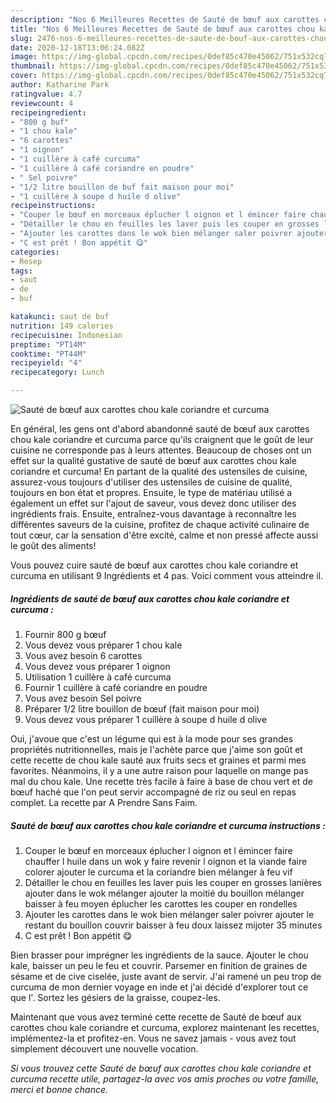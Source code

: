 ```yaml
---
description: "Nos 6 Meilleures Recettes de Sauté de bœuf aux carottes chou kale coriandre et curcuma"
title: "Nos 6 Meilleures Recettes de Sauté de bœuf aux carottes chou kale coriandre et curcuma"
slug: 2476-nos-6-meilleures-recettes-de-saute-de-bouf-aux-carottes-chou-kale-coriandre-et-curcuma
date: 2020-12-18T13:06:24.082Z
image: https://img-global.cpcdn.com/recipes/0def85c470e45062/751x532cq70/saute-de-boeuf-aux-carottes-chou-kale-coriandre-et-curcuma-photo-principale-de-la-recette.jpg
thumbnail: https://img-global.cpcdn.com/recipes/0def85c470e45062/751x532cq70/saute-de-boeuf-aux-carottes-chou-kale-coriandre-et-curcuma-photo-principale-de-la-recette.jpg
cover: https://img-global.cpcdn.com/recipes/0def85c470e45062/751x532cq70/saute-de-boeuf-aux-carottes-chou-kale-coriandre-et-curcuma-photo-principale-de-la-recette.jpg
author: Katharine Park
ratingvalue: 4.7
reviewcount: 4
recipeingredient:
- "800 g buf"
- "1 chou kale"
- "6 carottes"
- "1 oignon"
- "1 cuillère à café curcuma"
- "1 cuillère à café coriandre en poudre"
- " Sel poivre"
- "1/2 litre bouillon de buf fait maison pour moi"
- "1 cuillère à soupe d huile d olive"
recipeinstructions:
- "Couper le bœuf en morceaux éplucher l oignon et l émincer faire chauffer l huile dans un wok y faire revenir l oignon et la viande faire colorer ajouter le curcuma et la coriandre bien mélanger à feu vif"
- "Détailler le chou en feuilles les laver puis les couper en grosses lanières ajouter dans le wok mélanger ajouter la moitié du bouillon mélanger baisser à feu moyen éplucher les carottes les couper en rondelles"
- "Ajouter les carottes dans le wok bien mélanger saler poivrer ajouter le restant du bouillon couvrir baisser à feu doux laissez mijoter 35 minutes"
- "C est prêt ! Bon appétit 😋"
categories:
- Resep
tags:
- saut
- de
- buf

katakunci: saut de buf 
nutrition: 149 calories
recipecuisine: Indonesian
preptime: "PT14M"
cooktime: "PT44M"
recipeyield: "4"
recipecategory: Lunch

---
```



![Sauté de bœuf aux carottes chou kale coriandre et curcuma](https://img-global.cpcdn.com/recipes/0def85c470e45062/751x532cq70/saute-de-boeuf-aux-carottes-chou-kale-coriandre-et-curcuma-photo-principale-de-la-recette.jpg)

En général, les gens ont d'abord abandonné sauté de bœuf aux carottes chou kale coriandre et curcuma parce qu'ils craignent que le goût de leur cuisine ne corresponde pas à leurs attentes. Beaucoup de choses ont un effet sur la qualité gustative de sauté de bœuf aux carottes chou kale coriandre et curcuma! En partant de la qualité des ustensiles de cuisine, assurez-vous toujours d'utiliser des ustensiles de cuisine de qualité, toujours en bon état et propres. Ensuite, le type de matériau utilisé a également un effet sur l'ajout de saveur, vous devez donc utiliser des ingrédients frais. Ensuite, entraînez-vous davantage à reconnaître les différentes saveurs de la cuisine, profitez de chaque activité culinaire de tout cœur, car la sensation d'être excité, calme et non pressé affecte aussi le goût des aliments!

<!--inarticleads1-->

Vous pouvez cuire sauté de bœuf aux carottes chou kale coriandre et curcuma en utilisant 9 Ingrédients et 4 pas. Voici comment vous atteindre il.

##### Ingrédients de sauté de bœuf aux carottes chou kale coriandre et curcuma :

1. Fournir 800 g bœuf
1. Vous devez vous préparer 1 chou kale
1. Vous avez besoin 6 carottes
1. Vous devez vous préparer 1 oignon
1. Utilisation 1 cuillère à café curcuma
1. Fournir 1 cuillère à café coriandre en poudre
1. Vous avez besoin  Sel poivre
1. Préparer 1/2 litre bouillon de bœuf (fait maison pour moi)
1. Vous devez vous préparer 1 cuillère à soupe d huile d olive


Oui, j&#39;avoue que c&#39;est un légume qui est à la mode pour ses grandes propriétés nutritionnelles, mais je l&#39;achète parce que j&#39;aime son goût et cette recette de chou kale sauté aux fruits secs et graines et parmi mes favorites. Néanmoins, il y a une autre raison pour laquelle on mange pas mal du chou kale. Une recette très facile à faire à base de chou vert et de bœuf haché que l&#39;on peut servir accompagné de riz ou seul en repas complet. La recette par A Prendre Sans Faim. 

<!--inarticleads2-->

##### Sauté de bœuf aux carottes chou kale coriandre et curcuma instructions :

1. Couper le bœuf en morceaux éplucher l oignon et l émincer faire chauffer l huile dans un wok y faire revenir l oignon et la viande faire colorer ajouter le curcuma et la coriandre bien mélanger à feu vif
1. Détailler le chou en feuilles les laver puis les couper en grosses lanières ajouter dans le wok mélanger ajouter la moitié du bouillon mélanger baisser à feu moyen éplucher les carottes les couper en rondelles
1. Ajouter les carottes dans le wok bien mélanger saler poivrer ajouter le restant du bouillon couvrir baisser à feu doux laissez mijoter 35 minutes
1. C est prêt ! Bon appétit 😋


Bien brasser pour imprégner les ingrédients de la sauce. Ajouter le chou kale, baisser un peu le feu et couvrir. Parsemer en finition de graines de sésame et de cive ciselée, juste avant de servir. J&#39;ai ramené un peu trop de curcuma de mon dernier voyage en inde et j&#39;ai décidé d&#39;explorer tout ce que l&#39;. Sortez les gésiers de la graisse, coupez-les. 

<!--inarticleads1-->

<p>
Maintenant que vous avez terminé cette recette de Sauté de bœuf aux carottes chou kale coriandre et curcuma, explorez maintenant les recettes, implémentez-la et profitez-en. Vous ne savez jamais - vous avez tout simplement découvert une nouvelle vocation.
</p>

<p>
<i>Si vous trouvez cette Sauté de bœuf aux carottes chou kale coriandre et curcuma recette utile, partagez-la avec vos amis proches ou votre famille, merci et bonne chance.</i>
</p>
